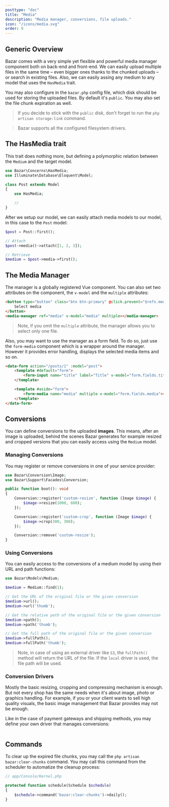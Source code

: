```yaml
---
posttype: "doc"
title: "Media"
description: "Media manager, conversions, file uploads."
icon: "/icons/media.svg"
order: 9
---
```


## Generic Overview

Bazar comes with a very simple yet flexible and powerful media manager component both on back-end and front-end. We can easily upload multiple files in the same time – even bigger ones thanks to the chunked uploads – or search in existing files. Also, we can easily assing any medium to any model that uses the `HasMedia` trait.

You may also configure in the `bazar.php` config file, which disk should be used for storing the uploaded files. By default it's `public`. You may also set the file chunk expiration as well.

> If you decide to stick with the `public` disk, don't forget to run the `php artisan storage:link` command.

> Bazar supports all the configured filesystem drivers.

## The HasMedia trait

This trait does nothing more, but defining a polymorphic relation between the `Medium` and the target model.

```php
use Bazar\Concerns\HasMedia;
use Illuminate\Database\Eloquent\Model;

class Post extends Model
{
    use HasMedia;

    //
}
```

After we setup our model, we can easily attach media models to our model, in this case to the `Post` model:

```php
$post = Post::first();

// Attach
$post->media()->attach([1, 2, 3]);

// Retrieve
$medium = $post->media->first();
```

## The Media Manager

The manager is a globally registered Vue component. You can also set two attributes on the component, the `v-model` and the `multiple` attributes:

```html
<button type="button" class="btn btn-primary" @click.prevent="$refs.media.open()">
    Select media
</button>
<media-manager ref="media" v-model="media" multiple></media-manager>
```

> Note, if you omit the `multiple` attribute, the manager allows you to select only one file.

Also, you may want to use the manager as a form field. To do so, just use the `form-media` component which is a wrapper around the manager. However it provides error handling, displays the selected media items and so on.

```html
<data-form action="/posts/1" :model="post">
    <template #default="form">
        <form-input name="title" label="Title" v-model="form.fields.title"></form-input>
    </template>

    <template #aside="form">
        <form-media name="media" multiple v-model="form.fields.media"></form-media>
    </template>
</data-form>
```

## Conversions

You can define conversions to the uploaded **images**. This means, after an image is uploaded, behind the scenes Bazar generates for example resized and cropped versions that you can easily access using the `Medium` model.

### Managing Conversions

You may register or remove conversions in one of your service provider:

```php
use Bazar\Conversion\Image;
use Bazar\Support\Facades\Conversion;

public function boot(): void
{
    Conversion::register('custom-resize', function (Image $image) {
        $image->resize(1000, 600);
    });

    Conversion::register('custom-crop', function (Image $image) {
        $image->crop(300, 300);
    });

    Conversion::remove('custom-resize');
}
```

### Using Conversions

You can easily access to the conversions of a medium model by using their URL and path functions:

```php
use Bazar\Models\Medium;

$medium = Medium::find(1);

// Get the URL of the original file or the given conversion
$medium->url();
$medium->url('thumb');

// Get the relative path of the original file or the given conversion
$medium->path();
$medium->path('thumb');

// Get the full path of the original file or the given conversion
$medium->fullPath();
$medium->fullPath('thumb');
```

> Note, in case of using an external driver like `S3`, the `fullPath()` method will return the URL of the file. If the `local` driver is used, the file path will be used.

### Conversion Drivers

Mostly the basic resizing, cropping and compressing mechanism is enough. But not every shop has the same needs when it's about image, photo or graphics handling. For example, if you or your client wants to sell high quality visuals, the basic image management that Bazar provides may not be enough.

Like in the case of payment gateways and shipping methods, you may define your own driver that manages conversions:

```php

```

## Commands

To clear up the expired file chunks, you may call the `php artisan bazar:clear-chunks` command. You may call this command from the scheduler to automatize the cleanup process:

```php
// app/Console/Kernel.php

protected function schedule(Schedule $schedule)
{
    $schedule->command('bazar:clear-chunks')->daily();
}
```
